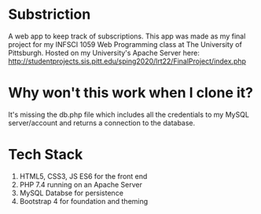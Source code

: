 # Substriction
A web app to keep track of subscriptions.
This app was made as my final project for my INFSCI 1059 Web Programming class at The University of Pittsburgh.
Hosted on my University's Apache Server here: http://studentprojects.sis.pitt.edu/sping2020/lrt22/FinalProject/index.php

# Why won't this work when I clone it?
It's missing the db.php file which includes all the credentials to my MySQL server/account and returns a connection to the database.

# Tech Stack
1. HTML5, CSS3, JS ES6 for the front end
2. PHP 7.4 running on an Apache Server
3. MySQL Databse for persistence
4. Bootstrap 4 for foundation and theming

